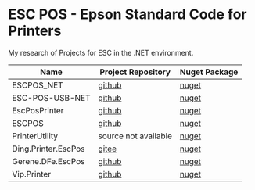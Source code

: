 # ESC POS - Epson Standard Code for Printers

My research of Projects for ESC in the .NET environment.


| Name | Project Repository | Nuget Package |
| ------------- | ------------- | ------------- |
| ESCPOS_NET | [github](https://github.com/lukevp/ESC-POS-.NET) | [nuget](https://www.nuget.org/packages/ESCPOS_NET) |
| ESC-POS-USB-NET | [github](https://github.com/mtmsuhail/ESC-POS-USB-NET) | [nuget](https://www.nuget.org/packages/ESC-POS-USB-NET) |
| EscPosPrinter | [github](https://github.com/luizdequeiroz/biblioteca-esc-pos) | [nuget](https://www.nuget.org/packages/EscPosPrinter) |
| ESCPOS | [github](https://github.com/igorocampos/ESCPOS) | [nuget](https://www.nuget.org/packages/ESCPOS) |
| PrinterUtility | source not available | [nuget](https://www.nuget.org/packages/PrinterUtility/1.2.0) |
| Ding.Printer.EscPos | [gitee](https://gitee.com/xingchensoft/DC.Framework/tree/develop/src/Ding.Printer.EscPos) | [nuget](https://www.nuget.org/packages/Ding.Printer.EscPos) |
| Gerene.DFe.EscPos | [github](https://github.com/marcosgerene/Gerene.DFe.EscPos) | [nuget](https://www.nuget.org/packages/Gerene.DFe.EscPos) |
| Vip.Printer | [github](https://github.com/leandrovip/Vip.Printer) | [nuget](https://www.nuget.org/packages/Vip.Printer) |

